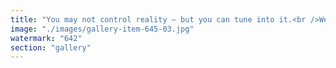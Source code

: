 ```yaml
---
title: "You may not control reality — but you can tune into it.<br />We’re all routers in the same field, shaping what comes next.<br /><br />Claim your spirit, and let’s flow — the best we can, all together. 🌍✨"
image: "./images/gallery-item-645-03.jpg"
watermark: "642"
section: "gallery"
---
```

